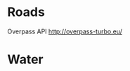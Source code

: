 # Roads

Overpass API
http://overpass-turbo.eu/

  <!--
  This is an example Overpass query.
  Try it out by pressing the Run button above!
  You can find more examples with the Load tool.
  -->
  <query type="way">
    <has-kv k="highway"/>
    <bbox-query {{bbox}}/><!--this is auto-completed with the
                     current map view coordinates.-->
  </query>
  <!-- added by auto repair -->
  <union>
    <item/>
    <recurse type="down"/>
  </union>
  <!-- end of auto repair -->
  <print/>
  
# Water

  <!--
  This is an example Overpass query.
  Try it out by pressing the Run button above!
  You can find more examples with the Load tool.
  -->
  <query type="way">
    <has-kv k="natural" v="water"/>
    <bbox-query {{bbox}}/><!--this is auto-completed with the
                     current map view coordinates.-->
  </query>
  <!-- added by auto repair -->
  <union>
    <item/>
    <recurse type="down"/>
  </union>
  <!-- end of auto repair -->
  <print/>